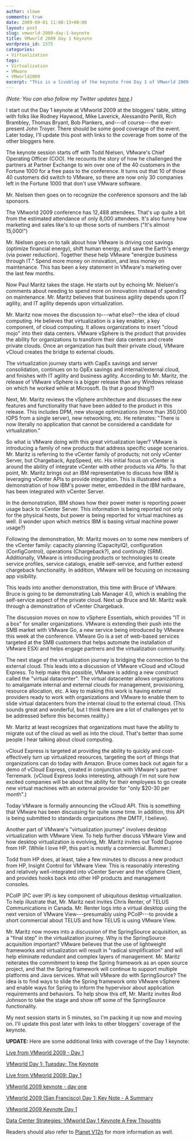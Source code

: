 ```yaml
---
author: slowe
comments: true
date: 2009-09-01 11:08:13+00:00
layout: post
slug: vmworld-2009-day-1-keynote
title: VMworld 2009 Day 1 Keynote
wordpress_id: 1575
categories:
- Virtualization
tags:
- Virtualization
- VMware
- VMworld2009
excerpt: "This is a liveblog of the keynote from Day 1 of VMworld 2009."
---
```


_(Note: You can also follow my Twitter updates [here](http://twitter.com/scott\_lowe).)_

I start out the Day 1 keynote at VMworld 2009 at the bloggers' table, sitting with folks like Rodney Haywood, Mike Laverick, Alessandro Perilli, Rich Brambley, Thomas Bryant, Bob Plankers, and---of course---the ever-present John Troyer. There should be some good coverage of the event. Later today, I'll update this post with links to the coverage from some of the other bloggers here.

The keynote session starts off with Todd Nielsen, VMware's Chief Operating Officer (COO). He recounts the story of how he challenged the partners at Partner Exchange to win over one of the 40 customers in the Fortune 1000 for a free pass to the conference. It turns out that 10 of those 40 customers did switch to VMware, so there are now only 30 companies left in the Fortune 1000 that don't use VMware software.

Mr. Nielsen then goes on to recognize the conference sponsors and the lab sponsors.

The VMworld 2009 conference has 12,488 attendees. That's up quite a bit from the estimated attendance of only 8,000 attendees. It's also funny how marketing and sales like's to up those sorts of numbers ("It's almost 15,000!")

Mr. Nielsen goes on to talk about how VMware is driving cost savings (optimize financial energy), shift human energy, and save the Earth's energy (via power reduction). Together these help VMware "energize business through IT." Spend more money on innovation, and less money on maintenance. This has been a key statement in VMware's marketing over the last few months.

Now Paul Maritz takes the stage. He starts out by echoing Mr. Nielsen's comments about needing to spend more on innovation instead of spending on maintenance. Mr. Maritz believes that business agility depends upon IT agility, and IT agility depends upon virtualization.

Mr. Maritz now moves the discussion to---what else?--the idea of cloud computing. He believes that virtualization is a key enabler, a key component, of cloud computing. It allows organizations to insert "cloud mojo" into their data centers. VMware vSphere is the product that provides the ability for organizations to transform their data centers and create private clouds. Once an organization has built their private cloud, VMware vCloud creates the bridge to external clouds.

The virtualization journey starts with CapEx savings and server consolidation, continues on to OpEx savings and internal/external cloud, and finishes with IT agility and business agility. According to Mr. Maritz, the release of VMware vSphere is a bigger release than any Windows release on which he worked while at Microsoft. (Is that a good thing?)

Next, Mr. Maritz reviews the vSphere architecture and discusses the new features and functionality that have been added to the product in this release. This includes DPM, new storage optimizations (more than 350,000 IOPS from a single server), new networking, etc. He reiterates: "There is now literally no application that cannot be considered a candidate for virtualization."

So what is VMware doing with this great virtualization layer? VMware is introducing a family of new products that address specific usage scenarios. Mr. Maritz is referring to the vCenter family of products; not only vCenter Server, but Chargeback, AppSpeed, etc. His initial focus on vCenter is around the ability of integrate vCenter with other products via APIs. To that point, Mr. Maritz brings out an IBM representative to discuss how IBM is leveraging vCenter APIs to provide integration. This is illustrated with a demonstration of how IBM's power meter, embedded in the IBM hardware, has been integrated with vCenter Server.

In the demonstration, IBM shows how their power meter is reporting power usage back to vCenter Server. This information is being reported not only for the physical hosts, but power is being reported for virtual machines as well. (I wonder upon which metrics IBM is basing virtual machine power usage?)

Following the demonstration, Mr. Maritz moves on to some new members of the vCenter family: capacity planning (CapacityIQ), configuration (ConfigControl), operations (Chargeback?), and continuity (SRM). Additionally, VMware is introducing products or technologies to create service profiles, service catalogs, enable self-service, and further extend chargeback functionality. In addition, VMware will be focusing on increasing app visibility.

This leads into another demonstration, this time with Bruce of VMware. Bruce is going to be demonstrating Lab Manager 4.0, which is enabling the self-service aspect of the private cloud. Next up Bruce and Mr. Maritz walk through a demonstration of vCenter Chargeback.

The discussion moves on now to vSphere Essentials, which provides "IT in a box" for smaller organizations. VMware is extending their push into the SMB market with VMware Go, a new service being introduced by VMware this week at the conference. VMware Go is a set of web-based services targeted at the SMB customers that helps automate the installation of VMware ESXi and helps engage partners and the virtualization community.

The next stage of the virtualization journey is bridging the connection to the external cloud. This leads into a discussion of VMware vCloud and vCloud Express. To help make this possible, VMware is adding a new construct called the "virtual datacenter". The virtual datacenter allows organizations to amalgamate internal and external clouds for management, provisioning, resource allocation, etc. A key to making this work is having external providers ready to work with organizations and VMware to enable them to slide virtual datacenters from the internal cloud to the external cloud. (This sounds great and wonderful, but I think there are a lot of challenges yet to be addressed before this becomes reality.)

Mr. Maritz at least recognizes that organizations must have the ability to migrate out of the cloud as well as into the cloud. That's better than some people I hear talking about cloud computing.

vCloud Express is targeted at providing the ability to quickly and cost-effectively turn up virtualized resources, targeting the sort of things that organizations can do today with Amazon. Bruce comes back out again for a demo of vCloud Express, created in conjunction with VMware's partner Terremark. (vCloud Express looks interesting, although I'm not sure how excited companies will be about the ability for their employees to go create new virtual machines with an external provider for "only $20-30 per month".)

Today VMware is formally announcing the vCloud API. This is something that VMware has been discussing for quite some time. In addition, this API is being submitted to standards organizations (the DMTF, I believe).

Another part of VMware's "virtualization journey" involves desktop virtualization with VMware View. To help further discuss VMware View and how desktop virtualization is evolving, Mr. Maritz invites out Todd Dupree from HP. (While I love HP, this part is mostly a commercial. Bummer.)

Todd from HP does, at least, take a few minutes to discuss a new product from HP, Insight Control for VMware View. This is reasonably interesting and relatively well-integrated into vCenter Server and the vSphere Client, and provides hooks back into other HP products and management consoles.

PCoIP (PC over IP) is key component of ubiquitous desktop virtualization. To help illustrate that, Mr. Maritz next invites Chris Renter, of TELUS Communications in Canada. Mr. Renter logs into a virtual desktop using the next version of VMware View---presumably using PCoIP---to provide a short commercial about TELUS and how TELUS is using VMware View.

Mr. Maritz now moves into a discussion of the SpringSource acquisition, as a "final step" in the virtualization journey. Why is the SpringSource acquisition important? VMware believes that the use of lightweight frameworks and virtualization will result in "radical simplification" and will help eliminate redundant and complex layers of management. Mr. Maritz reiterates the commitment to keep the Spring framework as an open source project, and that the Spring framework will continue to support multiple platforms and Java services. What will VMware do with SpringSource? The idea is to find ways to slide the Spring framework onto VMware vSphere and enable ways for Spring to inform the hypervisor about application requirements and behaviors. To help show this off, Mr. Maritz invites Rod Johnson to take the stage and show off some of the SpringSource functionality.

My next session starts in 5 minutes, so I'm packing it up now and moving on. I'll update this post later with links to other bloggers' coverage of the keynote.

**UPDATE:** Here are some additional links with coverage of the Day 1 keynote:

[Live from VMworld 2009 - Day 1](http://blog.dynatrace.com/2009/09/01/live-from-vmworld-2009-day-1/)  

[VMworld Day 1: Tuesday: The Keynote](http://www.rtfm-ed.co.uk/?p=1683)  

[Live from VMworld 2009: Day 1](http://www.virtualization.info/2009/09/live-from-vmworld-2009-day-1.html)  

[VMworld 2009 keynote - day one](http://virtualization.com/news/2009/09/01/vmworld-2009-keynote-day-one/)  

[VMworld 2009 (San Francisco) Day 1: Key Note - A Summary](http://www.techhead.co.uk/vmworld-2009-san-francisco-day-1-key-note-a-summary)  

[VMworld 2009 Keynote Day 1](http://vmguy.com/wordpress/index.php/archives/1048)  

[Data Center Strategies: VMworld Day 1 Keynote A Few Thoughts](http://dcsblog.burtongroup.com/data_center_strategies/2009/09/vmworld-day-1-keynote-a-few-thoughts.html)

Readers should also refer to [Planet V12n](http://www.vmware.com/vmtn/planet/v12n/) for more information as well.
